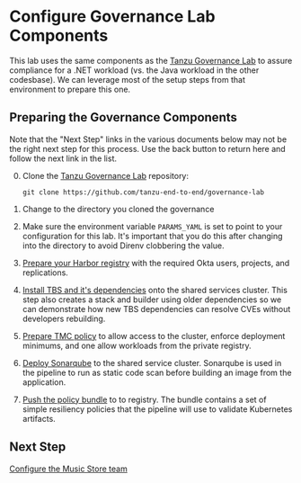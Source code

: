# Configure Governance Lab Components

This lab uses the same components as the [Tanzu Governance Lab](https://github.com/tanzu-end-to-end/governance-lab)
to assure compliance for a .NET workload (vs. the Java workload in the
other codesbase). We can leverage most of the setup steps from that 
environment to prepare this one.

## Preparing the Governance Components

Note that the "Next Step" links in the various documents below may not be
the right next step for this process. Use the back button to return here and
follow the next link in the list.

0. Clone the [Tanzu Governance Lab](https://github.com/tanzu-end-to-end/governance-lab) 
repository:
   ```
   git clone https://github.com/tanzu-end-to-end/governance-lab
   ```

1. Change to the directory you cloned the governance 

2. Make sure the environment variable `PARAMS_YAML` is set to point to your 
   configuration for this lab. It's important that you do this after changing 
   into the directory to avoid Direnv clobbering the value.

3. [Prepare your Harbor registry](https://github.com/tanzu-end-to-end/governance-lab/blob/main/docs/02-prepare-registry.md) with the required 
   Okta users, projects, and replications.

4. [Install TBS and it's dependencies](https://github.com/tanzu-end-to-end/governance-lab/blob/main/docs/03-install-tbs.md) onto the shared 
   services cluster. This step also creates a stack and builder using older 
   dependencies so we can demonstrate how new TBS dependencies can resolve CVEs without 
   developers rebuilding.

5. [Prepare TMC policy](https://github.com/tanzu-end-to-end/governance-lab/blob/main/docs/05-prepare-tmc-policy.md) to allow access to the cluster, 
   enforce deployment minimums, and one allow workloads from the private registry.

6. [Deploy Sonarqube](https://github.com/tanzu-end-to-end/governance-lab/blob/main/docs/06-deploy-sonarqube.md) to the shared service cluster. 
   Sonarqube is used in the pipeline to run as static code scan before building an 
   image from the application.

7. [Push the policy bundle](https://github.com/tanzu-end-to-end/governance-lab/blob/main/docs/07-push-policy-bundle.md) to to registry. The bundle
   contains a set of simple resiliency policies that the pipeline will use to
   validate Kubernetes artifacts.

## Next Step

[Configure the Music Store team](03-setup-team.md)
